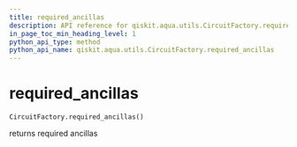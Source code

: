 ```yaml
---
title: required_ancillas
description: API reference for qiskit.aqua.utils.CircuitFactory.required_ancillas
in_page_toc_min_heading_level: 1
python_api_type: method
python_api_name: qiskit.aqua.utils.CircuitFactory.required_ancillas
---
```


# required\_ancillas

<span id="qiskit.aqua.utils.CircuitFactory.required_ancillas" />

`CircuitFactory.required_ancillas()`

returns required ancillas

